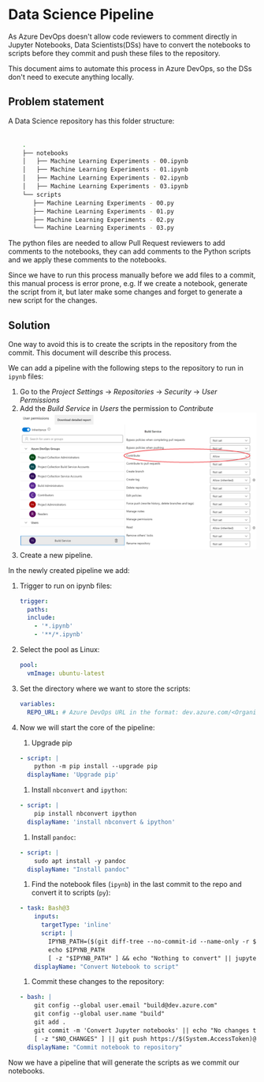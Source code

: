 # Data Science Pipeline

As Azure DevOps doesn't allow code reviewers to comment directly in Jupyter Notebooks, Data Scientists(DSs) have
to convert the notebooks to scripts before they commit and push these files to the repository.

This document aims to automate this process in Azure DevOps, so the DSs don't need to execute anything locally.

## Problem statement

A Data Science repository has this folder structure:

```bash

    .
    ├── notebooks
    │   ├── Machine Learning Experiments - 00.ipynb
    │   ├── Machine Learning Experiments - 01.ipynb
    │   ├── Machine Learning Experiments - 02.ipynb
    │   ├── Machine Learning Experiments - 03.ipynb
    └── scripts
       ├── Machine Learning Experiments - 00.py
       ├── Machine Learning Experiments - 01.py
       ├── Machine Learning Experiments - 02.py
       └── Machine Learning Experiments - 03.py

```

The python files are needed to allow Pull Request reviewers to add comments to the notebooks, they can add comments
to the Python scripts and we apply these comments to the notebooks.

Since we have to run this process manually before we add files to a commit, this manual process is error prone, e.g. If we create a notebook, generate the script from it, but later make some changes and forget to generate a new script for the changes.

## Solution

One way to avoid this is to create the scripts in the repository from the commit. This document will describe this
process.

We can add a pipeline with the following steps to the repository to run in `ipynb` files:

1. Go to the *Project Settings* -> *Repositories* -> *Security* -> *User Permissions*
1. Add the *Build Service* in *Users* the permission to *Contribute*
    ![Contribute](assets/repository-properties.png)
1. Create a new pipeline.

In the newly created pipeline we add:

1. Trigger to run on ipynb files:

    ```yml
    trigger:
      paths:
      include:
        - '*.ipynb'
        - '**/*.ipynb'
    ```

1. Select the pool as Linux:

    ```yml
    pool:
      vmImage: ubuntu-latest
    ```

1. Set the directory where we want to store the scripts:

    ```yml
    variables:
      REPO_URL: # Azure DevOps URL in the format: dev.azure.com/<Organization>/<Project>/_git/<RepoName>
    ```

1. Now we will start the core of the pipeline:
    1. Upgrade pip

    ```yml
    - script: |
        python -m pip install --upgrade pip
      displayName: 'Upgrade pip'

    ```

    1. Install `nbconvert` and `ipython`:

    ```yml
    - script: |
        pip install nbconvert ipython
      displayName: 'install nbconvert & ipython'
    ```

    1. Install `pandoc`:

    ```yml
    - script: |
        sudo apt install -y pandoc
      displayName: "Install pandoc"
    ```

    1. Find the notebook files (`ipynb`) in the last commit to the repo and convert it to scripts (`py`):

    ```yml
    - task: Bash@3
        inputs:
          targetType: 'inline'
          script: |
            IPYNB_PATH=($(git diff-tree --no-commit-id --name-only -r $(Build.SourceVersion) | grep '[.]ipynb$'))
            echo $IPYNB_PATH
            [ -z "$IPYNB_PATH" ] && echo "Nothing to convert" || jupyter nbconvert --to script $IPYNB_PATH
        displayName: "Convert Notebook to script"
    ```

    1. Commit these changes to the repository:

    ```yml
    - bash: |
        git config --global user.email "build@dev.azure.com"
        git config --global user.name "build"
        git add .
        git commit -m 'Convert Jupyter notebooks' || echo "No changes to commit" && NO_CHANGES=1
        [ -z "$NO_CHANGES" ] || git push https://$(System.AccessToken)@$(REPO_URL) HEAD:$(Build.SourceBranchName)
      displayName: "Commit notebook to repository"
    ```

Now we have a pipeline that will generate the scripts as we commit our notebooks.
